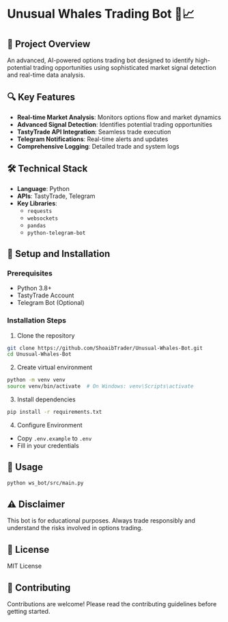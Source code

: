 # Unusual Whales Trading Bot 🐳📈

## 🚀 Project Overview

An advanced, AI-powered options trading bot designed to identify high-potential trading opportunities using sophisticated market signal detection and real-time data analysis.

## 🔍 Key Features

- **Real-time Market Analysis**: Monitors options flow and market dynamics
- **Advanced Signal Detection**: Identifies potential trading opportunities
- **TastyTrade API Integration**: Seamless trade execution
- **Telegram Notifications**: Real-time alerts and updates
- **Comprehensive Logging**: Detailed trade and system logs

## 🛠 Technical Stack

- **Language**: Python
- **APIs**: TastyTrade, Telegram
- **Key Libraries**: 
  - `requests`
  - `websockets`
  - `pandas`
  - `python-telegram-bot`

## 🔧 Setup and Installation

### Prerequisites
- Python 3.8+
- TastyTrade Account
- Telegram Bot (Optional)

### Installation Steps
1. Clone the repository
```bash
git clone https://github.com/ShoaibTrader/Unusual-Whales-Bot.git
cd Unusual-Whales-Bot
```

2. Create virtual environment
```bash
python -m venv venv
source venv/bin/activate  # On Windows: venv\Scripts\activate
```

3. Install dependencies
```bash
pip install -r requirements.txt
```

4. Configure Environment
- Copy `.env.example` to `.env`
- Fill in your credentials

## 🚦 Usage
```bash
python ws_bot/src/main.py
```

## ⚠️ Disclaimer
This bot is for educational purposes. Always trade responsibly and understand the risks involved in options trading.

## 📄 License
MIT License

## 🤝 Contributing
Contributions are welcome! Please read the contributing guidelines before getting started.
